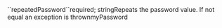 <tr><td>``repeatedPassword``</td><td>required; string</td><td>Repeats the password value. If not equal an exception is thrown</td><td>myPassword</td><td></td></tr>
